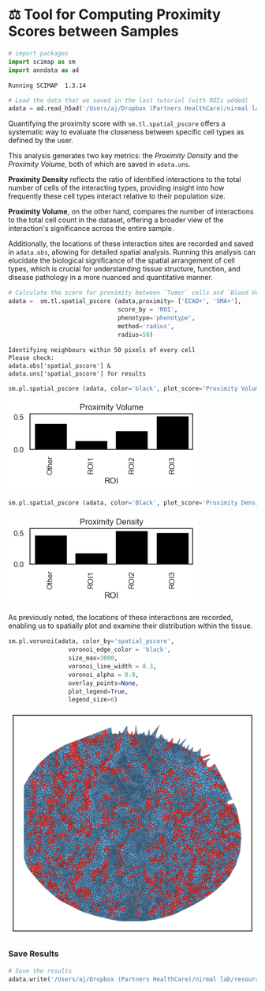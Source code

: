 # ⚖️ Tool for Computing Proximity Scores between Samples


```python
# import packages
import scimap as sm
import anndata as ad
```

    Running SCIMAP  1.3.14



```python
# Load the data that we saved in the last tutorial (with ROIs added)
adata = ad.read_h5ad('/Users/aj/Dropbox (Partners HealthCare)/nirmal lab/resources/exemplarData/scimapExampleData/scimapExampleData.h5ad')
```

Quantifying the proximity score with `sm.tl.spatial_pscore` offers a systematic way to evaluate the closeness between specific cell types as defined by the user. 

This analysis generates two key metrics: the *Proximity Density* and the *Proximity Volume*, both of which are saved in `adata.uns`. 

**Proximity Density** reflects the ratio of identified interactions to the total number of cells of the interacting types, providing insight into how frequently these cell types interact relative to their population size. 

**Proximity Volume**, on the other hand, compares the number of interactions to the total cell count in the dataset, offering a broader view of the interaction's significance across the entire sample. 

Additionally, the locations of these interaction sites are recorded and saved in `adata.obs`, allowing for detailed spatial analysis. Running this analysis can elucidate the biological significance of the spatial arrangement of cell types, which is crucial for understanding tissue structure, function, and disease pathology in a more nuanced and quantitative manner.


```python
# Calculate the score for proximity between `Tumor` cells and `Blood Vessels`
adata =  sm.tl.spatial_pscore (adata,proximity= ['ECAD+', 'SMA+'],
                               score_by = 'ROI',
                               phenotype='phenotype',
                               method='radius',
                               radius=50)
```

    Identifying neighbours within 50 pixels of every cell
    Please check:
    adata.obs['spatial_pscore'] &
    adata.uns['spatial_pscore'] for results



```python
sm.pl.spatial_pscore (adata, color='black', plot_score='Proximity Volume', figsize=(4,2)) # 
```


    
![png](proximity_scimap_files/proximity_scimap_5_0.png)
    



```python
sm.pl.spatial_pscore (adata, color='Black', plot_score='Proximity Density', figsize=(4,2))
```


    
![png](proximity_scimap_files/proximity_scimap_6_0.png)
    


As previously noted, the locations of these interactions are recorded, enabling us to spatially plot and examine their distribution within the tissue.


```python
sm.pl.voronoi(adata, color_by='spatial_pscore', 
                 voronoi_edge_color = 'black',
                 size_max=3000,
                 voronoi_line_width = 0.3, 
                 voronoi_alpha = 0.8, 
                 overlay_points=None, 
                 plot_legend=True, 
                 legend_size=6)
```


    
![png](proximity_scimap_files/proximity_scimap_8_0.png)
    


### Save Results


```python
# Save the results
adata.write('/Users/aj/Dropbox (Partners HealthCare)/nirmal lab/resources/exemplarData/scimapExampleData/scimapExampleData.h5ad')
```


```python

```
